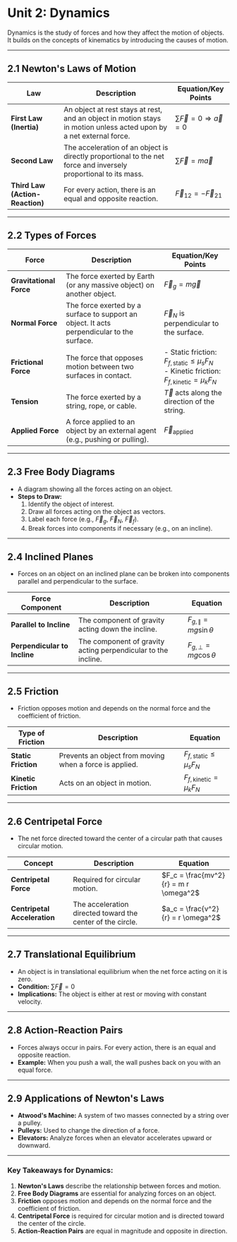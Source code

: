 # Unit 2: Dynamics
Dynamics is the study of forces and how they affect the motion of objects. It builds on the concepts of kinematics by introducing the causes of motion.

---

## 2.1 Newton's Laws of Motion

| **Law**                  | **Description**                                                                 | **Equation/Key Points**                                                                 |
|--------------------------|---------------------------------------------------------------------------------|-----------------------------------------------------------------------------------------|
| **First Law (Inertia)**   | An object at rest stays at rest, and an object in motion stays in motion unless acted upon by a net external force. | $\sum \vec{F} = 0 \Rightarrow \vec{a} = 0$                                             |
| **Second Law**            | The acceleration of an object is directly proportional to the net force and inversely proportional to its mass. | $\sum \vec{F} = m \vec{a}$                                                             |
| **Third Law (Action-Reaction)** | For every action, there is an equal and opposite reaction.                      | $\vec{F}_{12} = -\vec{F}_{21}$                                                         |

---

## 2.2 Types of Forces

| **Force**                | **Description**                                                                 | **Equation/Key Points**                                                                 |
|--------------------------|---------------------------------------------------------------------------------|-----------------------------------------------------------------------------------------|
| **Gravitational Force**   | The force exerted by Earth (or any massive object) on another object.           | $\vec{F}_g = m \vec{g}$                                                                |
| **Normal Force**          | The force exerted by a surface to support an object. It acts perpendicular to the surface. | $\vec{F}_N$ is perpendicular to the surface.                                           |
| **Frictional Force**      | The force that opposes motion between two surfaces in contact.                  | - Static friction: $F_{f, \text{static}} \leq \mu_s F_N$ <br> - Kinetic friction: $F_{f, \text{kinetic}} = \mu_k F_N$ |
| **Tension**               | The force exerted by a string, rope, or cable.                                  | $\vec{T}$ acts along the direction of the string.                                       |
| **Applied Force**         | A force applied to an object by an external agent (e.g., pushing or pulling).    | $\vec{F}_{\text{applied}}$                                                             |

---

## 2.3 Free Body Diagrams
- A diagram showing all the forces acting on an object.
- **Steps to Draw:**
  1. Identify the object of interest.
  2. Draw all forces acting on the object as vectors.
  3. Label each force (e.g., $\vec{F}_g$, $\vec{F}_N$, $\vec{F}_f$).
  4. Break forces into components if necessary (e.g., on an incline).

---

## 2.4 Inclined Planes
- Forces on an object on an inclined plane can be broken into components parallel and perpendicular to the surface.

| **Force Component**       | **Description**                                                | **Equation**                         |
|--------------------------|----------------------------------------------------------------|--------------------------------------|
| **Parallel to Incline**   | The component of gravity acting down the incline.             | $F_{g, \parallel} = mg \sin \theta$ |
| **Perpendicular to Incline** | The component of gravity acting perpendicular to the incline. | $F_{g, \perp} = mg \cos \theta$    |

---

## 2.5 Friction
- Friction opposes motion and depends on the normal force and the coefficient of friction.

| **Type of Friction**      | **Description**                                                                 | **Equation**                                                                 |
|--------------------------|---------------------------------------------------------------------------------|-----------------------------------------------------------------------------|
| **Static Friction**       | Prevents an object from moving when a force is applied.                         | $F_{f, \text{static}} \leq \mu_s F_N$                                      |
| **Kinetic Friction**      | Acts on an object in motion.                                                   | $F_{f, \text{kinetic}} = \mu_k F_N$                                        |

---

## 2.6 Centripetal Force
- The net force directed toward the center of a circular path that causes circular motion.

| **Concept**               | **Description**                                                                 | **Equation**                                                                 |
|--------------------------|---------------------------------------------------------------------------------|-----------------------------------------------------------------------------|
| **Centripetal Force**     | Required for circular motion.                                                   | $F_c = \frac{mv^2}{r} = m r \omega^2$                                      |
| **Centripetal Acceleration** | The acceleration directed toward the center of the circle.                    | $a_c = \frac{v^2}{r} = r \omega^2$                                         |

---

## 2.7 Translational Equilibrium
- An object is in translational equilibrium when the net force acting on it is zero.
- **Condition:** $\sum \vec{F} = 0$
- **Implications:** The object is either at rest or moving with constant velocity.

---

## 2.8 Action-Reaction Pairs
- Forces always occur in pairs. For every action, there is an equal and opposite reaction.
- **Example:** When you push a wall, the wall pushes back on you with an equal force.

---

## 2.9 Applications of Newton's Laws
- **Atwood's Machine:** A system of two masses connected by a string over a pulley.
- **Pulleys:** Used to change the direction of a force.
- **Elevators:** Analyze forces when an elevator accelerates upward or downward.

---

### Key Takeaways for Dynamics:
1. **Newton's Laws** describe the relationship between forces and motion.
2. **Free Body Diagrams** are essential for analyzing forces on an object.
3. **Friction** opposes motion and depends on the normal force and the coefficient of friction.
4. **Centripetal Force** is required for circular motion and is directed toward the center of the circle.
5. **Action-Reaction Pairs** are equal in magnitude and opposite in direction.